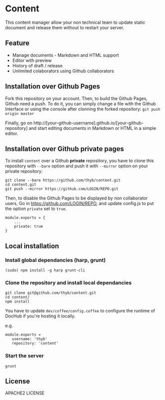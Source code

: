 Content
=======

This content manager allow your non technical team to update static document and release them without to restart your server.

Feature
-------

* Manage documents - Markdown and HTML support
* Editor with preview
* History of draft / release
* Unlimited colaborators using Github collaborators

Installation over Github Pages
------------------------------

Fork this repository on your account. Then, to build the Github Pages, Github need a push. To do it, you can simply change a file with the Github Interface or using the console after clonning the forked repository: `git push origin master`

Finally, go on http://[your-github-username].github.io/[your-github-repository] and start editing documents in Markdown or HTML in a simple editor.

Installation over Github private pages
--------------------------------------

To install `content` over a Github **private** repository, you have to clone this repository with `--bare` option and push it with `--mirror` option on your private repository:

    git clone --bare https://github.com/thyb/content.git
    cd content.git
    git push --mirror https://github.com/LOGIN/REPO.git

Then, to disable the Github Pages to be displayed by non collaborator users, Go in https://github.com/LOGIN/REPO, and update config.js to put the option `private` set to `true`.

    module.exports = {
        ...
        private: true
    }

Local installation
------------------

### Install global dependancies (harp, grunt)

    (sudo) npm install -g harp grunt-cli

### Clone the repository and install local dependancies

    git clone git@github.com/thyb/content.git
    cd content/
    npm install

You have to update `dev/coffee/config.coffee` to configure the runtime of DocHub if you're hosting it locally.

e.g.

    module.exports =
       username: 'thyb'
       repository: 'content'

### Start the server

    grunt



License
-------

APACHE2 LICENSE
